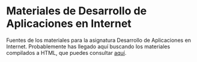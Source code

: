 # Materiales de Desarrollo de Aplicaciones en Internet

Fuentes de los materiales para la asignatura Desarrollo de Aplicaciones en Internet. Probablemente has llegado aquí buscando los materiales compilados a HTML, 
que puedes consultar [aquí](https://jaspock.github.io/dai2122).
